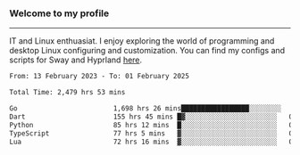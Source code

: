 ### Welcome to my profile

---

IT and Linux enthuasiat. I enjoy exploring the world of programming and desktop Linux configuring and customization. You can find my configs and scripts for Sway and Hyprland [here](https://github.com/uroborosq/mess-of-linux-configurations).

<!-- <div display="block">
 	<img align="left" width="48%" alt="isocalendar" src=".github/metrics/isocalendar_metrics.svg" />
	<img align="center" width="48%" alt="contributions" src=".github/metrics/contributions_metrics.svg" />
	<img align="center" alt="languages" src=".github/metrics/languages_metrics.svg" />
</div> -->

<!-- ![](https://komarev.com/ghpvc/?username=uroborosq&color=success&style=flat-square) -->
<!-- [](https://img.shields.io/github/last-commit/uroborosq/uroborosq?label=Profile%20updated&style=flat-square) -->

<!--START_SECTION:waka-->

```txt
From: 13 February 2023 - To: 01 February 2025

Total Time: 2,479 hrs 53 mins

Go                        1,698 hrs 26 mins█████████████████░░░░░░░░   67.84 %
Dart                      155 hrs 45 mins █▓░░░░░░░░░░░░░░░░░░░░░░░   06.22 %
Python                    85 hrs 12 mins  █░░░░░░░░░░░░░░░░░░░░░░░░   03.40 %
TypeScript                77 hrs 5 mins   ▓░░░░░░░░░░░░░░░░░░░░░░░░   03.08 %
Lua                       72 hrs 16 mins  ▓░░░░░░░░░░░░░░░░░░░░░░░░   02.89 %
```

<!--END_SECTION:waka-->
